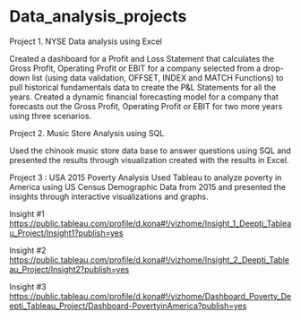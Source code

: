 # Data_analysis_projects

Project 1. NYSE Data analysis using Excel

Created a dashboard for a Profit and Loss Statement that calculates the Gross Profit, Operating Profit or EBIT for a company selected from a drop-down list (using data validation, OFFSET, INDEX and MATCH Functions) to pull historical fundamentals data to create the P&L Statements for all the years. Created a dynamic financial forecasting model for a company that forecasts out the Gross Profit, Operating Profit or EBIT for two more years using three scenarios.

Project 2. Music Store Analysis using SQL

Used the chinook music store data base to answer questions using SQL and presented the results through visualization created with the results in Excel. 

Project 3 : USA 2015 Poverty Analysis
Used Tableau to analyze poverty in America using US Census Demographic Data from 2015 and presented the insights through interactive visualizations and graphs. 

Insight #1
https://public.tableau.com/profile/d.kona#!/vizhome/Insight_1_Deepti_Tableau_Project/Insight1?publish=yes

Insight #2
https://public.tableau.com/profile/d.kona#!/vizhome/Insight_2_Deepti_Tableau_Project/Insight2?publish=yes

Insight #3
https://public.tableau.com/profile/d.kona#!/vizhome/Dashboard_Poverty_Deepti_Tableau_Project/Dashboard-PovertyinAmerica?publish=yes

